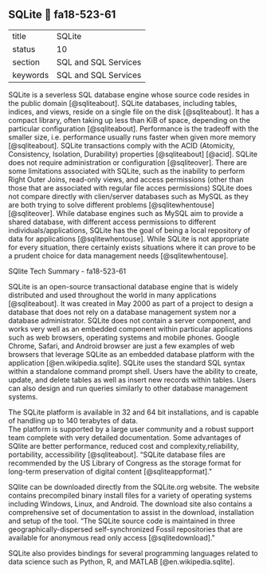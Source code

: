 ## SQLite :wave: fa18-523-61


|          |                      |
| -------- | -------------------- |
| title    | SQLite               | 
| status   | 10                   |
| section  | SQL and SQL Services |
| keywords | SQL and SQL Services |



SQLite is a severless SQL database engine whose source code resides in
the public domain [@sqliteabout]. SQLite databases, including tables,
indices, and views, reside on a single file on the disk
[@sqliteabout]. It has a compact library, often taking up less than
KiB of space, depending on the particular configuration
[@sqliteabout]. Performance is the tradeoff with the smaller size,
i.e. performance usually runs faster when given more memory
[@sqliteabout]. SQLite transactions comply with the ACID (Atomicity,
Consistency, Isolation, Durability) properties [@sqliteabout]
[@acid]. SQLite does not require administration or configuration
[@sqliteover]. There are some limitations associated with SQLite, such
as the inability to perform Right Outer Joins, read-only views, and
access permissions (other than those that are associated with regular
file acces permissions) SQLite does not compare directly with
clien/server databases such as MySQL as they are both trying to solve
different problems [@sqlitewhentouse] [@sqliteover].  While database
engines such as MySQL aim to provide a shared database, with different
access permissions to different individuals/applications, SQLite has
the goal of being a local repository of data for applications
[@sqlitewhentouse]. While SQLite is not appropriate for every
situation, there certainly exists situations where it can prove to be
a prudent choice for data management needs [@sqlitewhentouse].


SQlite Tech Summary  - fa18-523-61

SQLite is an open-source transactional database engine that is widely distributed and used throughout the world in 
many applications [@sqliteabout]. It was created in May 2000 as part of a project to design a database that does not rely 
on a database management system nor a database administrator. SQLite does not contain a server component, and works very 
well as an embedded component within particular applications such as web browsers, operating systems and mobile phones. 
Google Chrome, Safari, and Android browser are just a few examples of web browsers that leverage SQLite as an embedded database platform with the application [@en.wikipedia.sqlite].
SQLite uses the standard SQL syntax within a standalone command prompt shell. Users have the ability to create, update, and 
delete tables as well as insert new records within tables. Users can also design and run queries similarly to other database management systems. 

The SQLite platform is available in 32 and 64 bit installations, and is capable of handling up to 140 terabytes of data.  
The platform is supported by a large user community and a robust support team complete with very detailed documentation. 
Some advantages of SQlite are better performance, reduced cost and complexity,reliability, portability, accessibility [@sqliteabout]. 
“SQLite database files are recommended by the US Library of Congress as the storage format for long-term preservation of digital content 
[@sqliteappformat]."

SQlite can be downloaded directly from the SQLite.org website. The website contains precompiled binary install files for a variety 
of operating systems including Windows, Linux, and Android. The download site also contains a comprehensive set of documentation to assist in the download, 
installation and setup of the tool. “The SQLite source code is maintained in three geographically-dispersed self-synchronized Fossil repositories 
that are available for anonymous read only access [@sqlitedownload]."

SQLite also provides bindings for several programming languages related to data science such as Python, R, and MATLAB [@en.wikipedia.sqlite]. 


     

